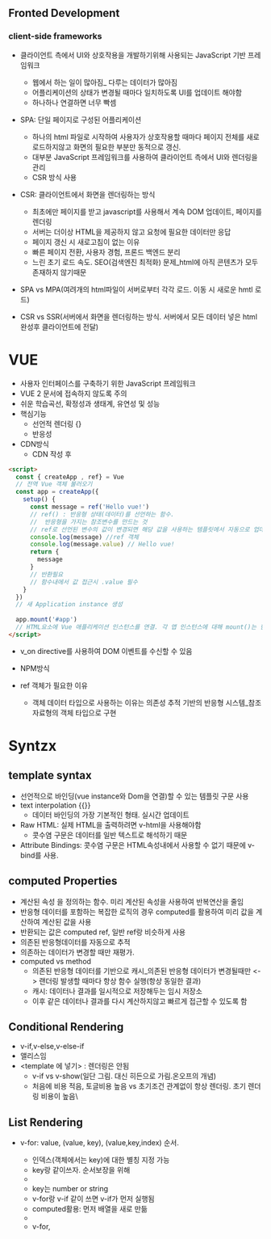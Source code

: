 ## Fronted Development
### client-side frameworks
- 클라이언트 측에서 UI와 상호작용을 개발하기위해 사용되는 JavaScript 기반 프레임워크
  - 웹에서 하는 일이 많아짐_ 다루는 데이터가 많아짐
  - 어플리케이션의 상태가 변경될 때마다 일치하도록 UI를 업데이트 해야함
  - 하나하나 연결하면 너무 빡셈

- SPA: 단일 페이지로 구성된 어플리케이션
  - 하나의 html 파일로 시작하여 사용자가 상호작용할 때마다 페이지 전체를 새로 로드하지않고 화면의 필요한 부분만 동적으로 갱신.
  - 대부분 JavaScript 프레임워크를 사용하여 클라이언트 측에서 UI와 렌더링을 관리
  - CSR 방식 사용
- CSR: 클라이언트에서 화면을 렌더링하는 방식  
  - 최초에만 페이지를 받고 javascript를 사용해서 계속 DOM 업데이트, 페이지를 렌더링
  - 서버는 더이상 HTML을 제공하지 않고 요청에 필요한 데이터만 응답
  - 페이지 갱신 시 새로고침이 없는 이유
  - 빠른 페이지 전환, 사용자 경험, 프론드 백엔드 분리
  - 느린 초기 로드 속도. SEO(검색엔진 최적화) 문제_html에 아직 콘텐츠가 모두 존재하지 않기때문
- SPA vs MPA(여려개의 html파일이 서버로부터 각각 로드. 이동 시 새로운 hmtl 로드)
- CSR vs SSR(서버에서 화면을 렌더링하는 방식. 서버에서 모든 데이터 넣은 html 완성후 클라이언트에 전달)

# VUE
- 사용자 인터페이스를 구축하기 위한 JavaScript 프레임워크
- VUE 2 문서에 접속하지 않도록 주의
- 쉬운 학습곡선, 확정성과 생태계, 유연성 및 성능
- 핵심기능
  - 선언적 렌더링 {}
  - 반응성
- CDN방식
  - CDN 작성 후
```html
<script>
  const { createApp , ref} = Vue
  // 전역 Vue 객체 불러오기
  const app = createApp({
    setup() {
      const message = ref('Hello vue!')
      // ref() : 반응형 상태(데이터)를 선언하는 함수.
      //  반응형을 가지는 참조변수를 만드는 것
      // ref로 선언된 변수의 값이 변경되면 해당 값을 사용하는 템플릿에서 자동으로 업데이트
      console.log(message) //ref 객체
      console.log(message.value) // Hello vue!
      return {
        message
      }
      // 반환필요
      // 함수내에서 값 접근시 .value 필수
    }
  })
  // 새 Application instance 생성
 
  app.mount('#app')
  // HTML요소에 Vue 애플리케이션 인스턴스를 연결. 각 앱 인스턴스에 대해 mount()는 한번만 호출 가능
</script>
```
- v_on directive를 사용하여 DOM 이벤트를 수신할 수 있음
- NPM방식

- ref 객체가 필요한 이유
  - 객체 데이터 타입으로 사용하는 이유는  의존성 추적 기반의 반응형 시스템_참조 자료형의 객체 타입으로 구현

# Syntzx
## template syntax
- 선언적으로 바인딩(vue instance와 Dom을 연결)할 수 있는 템플릿 구문 사용
- text interpolation {{}}
  - 데이터 바인딩의 가장 기본적인 형태. 실시간 업데이트
- Raw HTML: 실제 HTML을 출력하려면 v-html을 사용해야함
  - 콧수염 구문은 데이터를 일반 텍스트로 해석하기 때문
- Attribute Bindings: 콧수염 구문은 HTML속성내에서 사용할 수 없기 때문에 v-bind를 사용. 


## computed Properties
- 계산된 속성 을 정의하는 함수. 미리 계산된 속성을 사용하여 반복연산을 줄임
- 반응형 데이터를 포함하는 복잡한 로직의 경우 computed를 활용하여 미리 값을 계산하여 계산된 값을 사용
- 반환되는 값은 computed ref, 일반 ref랑 비슷하게 사용
- 의존된 반응형데이터를 자동으로 추적
- 의존하는 데이터가 변경할 때만 재평가.
- computed vs method
  - 의존된 반응형 데이터를 기반으로 캐시_의존된 반응형 데이터가 변경될때만 <-> 랜더링 발생할 때마다 항상 함수 실행(항상 동일한 결과)
  - 캐시: 데이터나 결과를 일시적으로 저장해두는 임시 저장소
  - 이후 같은 데이터나 결과를 다시 계산하지않고 빠르게 접근할 수 있도록 함

## Conditional Rendering
- v-if,v-else,v-else-if
- <div v-if="name === 'Alice'">앨리스임</div>
- <template 에 넣기> : 렌더링은 안됨
  - v-if vs v-show(일단 그림. 대신 히든으로 가림.온오프의 개념)
  - 처음에 비용 적음, 토글비용 높음 vs 초기조건 관계없이 항상 렌더링. 초기 렌더링 비용이 높음\

## List Rendering
- v-for: value, (value, key), (value,key,index) 순서.
  - 인덱스(객체에서는 key)에 대한 별칭 지정 가능
  - key랑 같이쓰자. 순서보장을 위해
  - <div v-for="item in items" :key="item.id"> </div>
  - key는 number or string
  - v-for랑 v-if 같이 쓰면 v-if가 먼저 실행됨
  <!-- 요까정 -->
    - computed활용: 먼저 배열을 새로 만듦
    - 
    - v-for, <template>요소 활용

- watch: 하나 이상의 반응형 데이터를 감시하고 감시하는 데이터가 변경되면 콜백함수 호출.(작업을 수행,axios에서 자주 사용) computed랑 비슷(의존하는 데이터 속성의 계산된 값,중복계산 방지).
  - 둘 다 원본 데이터를 직접 변경하지않음

# single-File components
- component: 재사용 가능한 코드블록
  - UI를 독립적이고 재사용가능한 일부분으로 분할하고 각 부분을 개별적으로 다룰 수 있음
  - 애플리케이션은 중첩된 Component의 트리형태로 구성됨
- single-file component(SFC): 컴포넌트의 템플릿, 로직 및 스타일을 하나의 파일로 묶어낸 특수한 파일 형식(.vue파일)
  - template, script, style 블록으로 분할.
  - v-base-3-setup 자동완성 클릭. scss만 지움
```vue
<template>
  <div>
    <p class="'greeting'"> {{msg}}</p>
  </div>
</template>

<script setup>
import { ref } from 'vue'

const msg = ref('Hello')

</script>

<style scoped>
  .greeting {
    color: aqua;
  }
</style>
<!-- 순서는 상관없음 -->
<!-- template 블록은 1개만. script setup도 하나 -->
<!-- scoped가 지정되면 css는 현재 컴포넌트에만 적용됨 -->
```

## SFC build tool
- Vite: 프론트엔드 개발도구
  - vite 프로젝트 생성
    - npm create vue@latest
    - 다 no
  
- NPM: Node.js의 기본 패키지 관리자(pip 같은 놈)
- node.js: 자바스크립트 기반 serverSide 실행환경
  - 풀스택 개발 가능. 다양한 오픈소스 패키지, 라이브러리 제공
- 모듈: 프로그램을 구성하는 독립적인 코드블록(.js파일)
  - 의존성 문제
- Bundler: 여러 모듈과 파일을 하나 혹은 여러개의 번들로 묶어 최적화
  - 의존성관리, 코드최적화, 리소스관리

- node_modules(venv같은거)
  - 의존성 모듈 저장,관리
  - 라이브러리, 패키지 포함
- package-lock.json
  - requirement같은거
- package.json
  - readme 같은 거
- public 디렉토리
  - 소스코드에서 참조되지 ㅇ낳는, 항상 같은 이름을 갖는 import 할 필요 없는애들
  - root 절대경로로 접근
- src 디렉토리
  - 주요 소스코드를 포함하는 곳
  - assets
    - 프로젝트 내에서 사용되는 자원을 관리
    - 프로젝트 자체에서 참조하는 내부파일을 저장하는 데 사용
    - 컴포넌트가 아닌 곳에서는 public 디렉토리에 위치한 파일을 사용
  - components
    - Vue 컴포넌트들을 작성하는 곳
  - App.vue
    - Vue 앱의 최상위 Root 컴포넌트
    - 다른 하위 컴포넌트들을 포함
    - 애플리케이션 전체의 레이아웃과 공통적인 요소를 정의
  - main.js
    - Vue 인스턴스를 생성하고 애플리케이션을 초기화하는 역할
    - 필요한 라이브러리를 import.하고 전역설정을 수행
  - index.html
    - 앱의 진입점
    - App.vue 가 해당페이지에 마운트됨
    - 외부 리소스를 로드할 수 있음 ex)bootstrap CDN

## Vue Component 활용
  - 라우터
  - 피니아


# Component State Flow
## Passing Props
- 위치상으로 다른 같은 컴포넌트. 여러 개의 위치에서 관리하는 게 아니라 한 곳에서 관리_공통된 부모 컴포넌트에서 관리
- Props: 부모 컴포넌트로부터 자식 컴포넌트로 데이터를 전달하는 데 사용되는 속성
  - 부모에서 자식으로만 업데이트 가능. 업데이트 시 자식컴포넌트의 모든 props가 최신값으로 업데이트.
  - 자식은 자신에게 일어난 일 부모에게 emit 
  - One-Way Data Flow: 모든 props는 자식속성과 부모속성 사이에 하향식  단방향 바인딩을 형성
    - 단방향인 이유: 하위 컴포넌트가 실수로 상위 컴포넌트의 상태를 변경하여 앱에서의 데이터 흐름을 이해하기 어렵게 만드는 것을 방지하기 위함
    - 데이터 흐름의 일관성 및 단순화

App.vue
```vue
<template>
  <div>
    <Parent />
  </div>
</template>

<script setup>
  import Parent from '@/components/Parent.vue'


</script>

```

Parent.vue
```vue
<template>
  <div>
    <ParentChild 
      my-msg="message" 
      :dynamic-props="name"
      @some-event="someCallback"
      @my-focus="someCallback2"
      @emit-args="getNumbers"
      @update-name="updateName"
      />
      <!-- 아까는 문자열. 지금은 변수보냄 -->
    <!-- <ParentChild my-msg="message"/> -->
    <ParentItem 
    v-for="item in items"
    :key='item.id'
    :my-prop="item"
    />
  </div>
</template>

<script setup>
  import { ref } from 'vue'
  import ParentChild from '@/components/ParentChild.vue'
  import ParentItem from '@/components/ParentItem.vue'


  const name = ref('Alice')
  const items = ref([
    {id:1, name: "사과",},
    {id:2, name: "사",},
    {id:3, name: "과",},
  ])
  const someCallback = function(){
    console.log("p c 가 이벤트 수신")
  }
  const someCallback2 = function(){
    console.log("p c 가 이벤트 수신2")
  }

  const getNumbers = function(...args) {
    console.log(args)
  }

  const updateName = function() {
    name.value = 'Bella'
  }
</script>

```

ParentChild.vue
```vue
<template>
  <div>
    
      <!-- props이름 = "props 값" -->
    <p>{{myMsg}}</p>
    <p>{{ dynamicProps }} </p>
    <ParentGrandChild 
    :my-msg="myMsg"
    @update-name = "updateName"/>
    <!-- v-bind를 사용한 동적 props -->
    <button @click= "$emit('someEvent')">b1</button>
    <button @click= "buttonClick">b2</button>
    <button @click= "emitArgs">b3</button>


  </div>
</template>

<script setup>
  import ParentGrandChild from '@/components/ParentGrandChild.vue'

  // defineProps(['myMsg'])
  defineProps({
    myMsg:String,
    dynamicProps:String
  })
  const props = defineProps({ myMsg: String})
  console.log(props.myMsg)
  // 객체 선언 문법 권장
  // props를 선언. 인자의 데이터 타입에 따라 선언 방식이 나뉨
  // html과 js에 맞게 작성
  const emit = defineEmits(['myFocus','myArgs','updateName'])

  const buttonClick = function() {
    emit('myFocus')
  }

  const emitArgs = function() {
    emit('emitArgs',1,2,3)
  }

  const updateName = function () {
    emit('updateName')
  }
</script>

```
- 부모 컴포넌트에서 내려보낸 props를 사용하기 위해서는 자식 컴포넌트에서 명시적인 props 선언이 필요

ParentGrandChild
```vue
<template>
  <div>
    <ParentChild />
    <button @click= "updateName">이름변경</button>

  </div>
</template>

<script setup>
  defineProps({
    myMsg: String
  })

  const emit = defineEmits(['updateName'])

  const updateName = function () {
    emit('updateName')
  }

</script>

```

## Props 세부사항
- Props Name Casing
  - 자식 컴포넌트로 전달시 kebab-case
  - 선언 및 템플릿 참조시 camelCase
- static props , Dynamic props
  - v-bind를 사용하여 동적으로 할당된 props를 사용할 수 있음

## Props 활용

ParentItem.vue
```vue
<template>
  <div>
    <p>{{ myProp.id}}</p>
    <p>{{ myProp.name}}</p>
  </div>
</template>

<script setup>
 defineProps({
  myProp:Object
 })
</script>
  
```

## Component Events
- Emit: 부모가 props 데이터를 변경하도록 요청
  - $emit(): 자식 컴포넌트가 이벤트를 발생시켜 부머컴포넌트로 데이터를 전달하는 역할의 메서드, $는  Vue 인스턴스의 내부변수 가리킴
    - @emit(event,...args)
  - defineEmits() 로 선언

## 이벤트 전달
## Event name casing
  - 자식 먼저 작성. 쓰는 법은 똑같
## 참고
- 객체선언문법: 가독성, 잘못된 유형 시 콘솔에 경고(유효성 검사)
